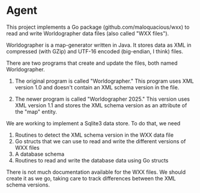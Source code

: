 # Agent

This project implements a Go package (github.com/maloquacious/wxx) to read and write Worldographer data files (also called "WXX files").

Worldographer is a map-generator written in Java. It stores data as XML in compressed (with GZip) and UTF-16 encoded (big-endian, I think) files.

There are two programs that create and update the files, both named Worldographer.

1. The original program is called "Worldographer." This program uses XML version 1.0 and doesn't contain an XML schema version in the file.

2. The newer program is called "Worldographer 2025." This version uses XML version 1.1 and stores the XML schema version as an attribute of the "map" entity.

We are working to implement a Sqlite3 data store. To do that, we need

1. Routines to detect the XML schema version in the WXX data file
2. Go structs that we can use to read and write the different versions of WXX files
3. A database schema
4. Routines to read and write the database data using Go structs

There is not much documentation available for the WXX files. We should create it as we go, taking care to track differences between the XML schema versions.
